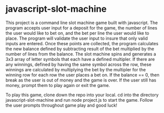 # javascript-slot-machine

This project is a command line slot machine game built with javascript. The program accepts user input for a deposit for the game, the number of lines the user would like to bet on, and the bet per line the user would like to place. The program will validate the user input to insure that only valid inputs are entered. Once these points are collected, the program calculates the new balance defined by subtracting result of the bet multiplied by the number of lines from the balance. The slot machine spins and generates a 3x3 array of letter symbols that each have a defined multipler. If there are any winnings, defined by having the same symbol across the row, these winnings are calculated by multiplying the bet by the multipler for the winning row for each row the user places a bet on. If the balance == 0, then break as the user is out of money and the game is over. If the user still has money, prompt them to play again or exit the game. 

To play this game, clone down the repo into your local. cd into the directory javascript-slot-machine and run node project.js to start the game. Follow the user prompts throughout game play and good luck! 
